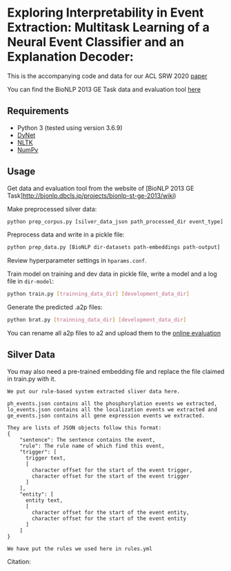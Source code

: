 # Exploring Interpretability in Event Extraction: Multitask Learning of a Neural Event Classifier and an Explanation Decoder: 

This is the accompanying code and data for our ACL SRW 2020 [paper](http://clulab.cs.arizona.edu/papers/aclsrw2020-edin.pdf) 

You can find the BioNLP 2013 GE Task data and evaluation tool [here](http://bionlp.dbcls.jp/projects/bionlp-st-ge-2013/wiki)

## Requirements

- Python 3 (tested using version 3.6.9)
- [DyNet](https://dynet.readthedocs.io/en/latest/) 
- [NLTK](https://www.nltk.org/)
- [NumPy](https://numpy.org/)


## Usage

Get data and evaluation tool from the website of [BioNLP 2013 GE Task]http://bionlp.dbcls.jp/projects/bionlp-st-ge-2013/wiki) 

Make preprocessed silver data:

```bash
python prep_corpus.py [silver_data_json path_processed_dir event_type]
```

Preprocess data and write in a pickle file:

```bash
python prep_data.py [BioNLP dir-datasets path-embeddings path-output]
```

Review hyperparameter settings in `hparams.conf`.

Train model on training and dev data in pickle file, write a model and a log file in `dir-model`:

```bash
python train.py [trainning_data_dir] [development_data_dir] 
```

Generate the predicted .a2p files:

```bash
python brat.py [trainning_data_dir] [development_data_dir] 
```

You can rename all a2p files to a2 and upload them to the [online evaluation](http://bionlp-st.dbcls.jp/GE/2013/eval-test/)

## Silver Data

You may also need a pre-trained embedding file and replace the file claimed in train.py with it.

```
We put our rule-based system extracted sliver data here.

ph_events.json contains all the phosphorylation events we extracted, lo_events.json contains all the localization events we extracted and ge_events.json contains all gene expression events we extracted.

They are lists of JSON objects follow this format:
{
    "sentence": The sentence contains the event,
    "rule": The rule name of which find this event,
    "trigger": [
      trigger text,
      [
        character offset for the start of the event trigger,
        character offset for the start of the event trigger
      ]
    ],
    "entity": [
      entity text,
      [
        character offset for the start of the event entity,
        character offset for the start of the event entity
      ]
    ]
}

We have put the rules we used here in rules.yml
```

Citation:
```

```
